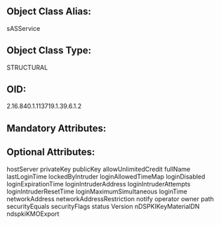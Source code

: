## Object Class Alias:
  sASService

## Object Class Type:
  STRUCTURAL

## OID:
  2.16.840.1.113719.1.39.6.1.2

## Mandatory Attributes:
  

## Optional Attributes:
  hostServer
  privateKey
  publicKey
  allowUnlimitedCredit
  fullName
  lastLoginTime
  lockedByIntruder
  loginAllowedTimeMap
  loginDisabled
  loginExpirationTime
  loginIntruderAddress
  loginIntruderAttempts
  loginIntruderResetTime
  loginMaximumSimultaneous
  loginTime
  networkAddress
  networkAddressRestriction
  notify
  operator
  owner
  path
  securityEquals
  securityFlags
  status
  Version
  nDSPKIKeyMaterialDN
  ndspkiKMOExport

